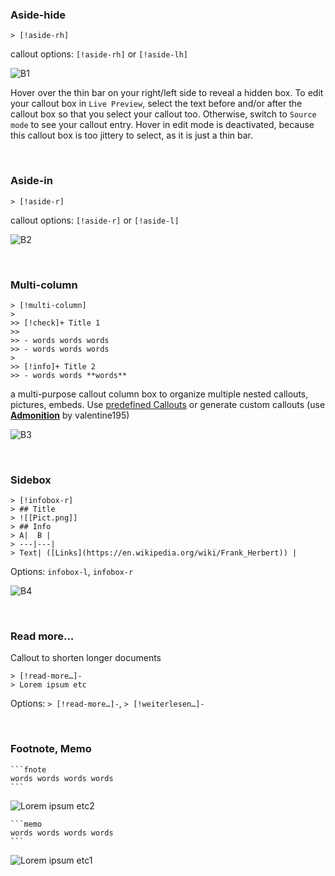 
### Aside-hide

```
> [!aside-rh]
```
callout options:  `[!aside-rh]` or  `[!aside-lh]`

![B1](https://user-images.githubusercontent.com/48620536/222979880-64b7d178-7804-4d3b-b089-2375df712e94.png)

Hover over the thin bar on your right/left side to reveal a hidden box. To edit your callout box in `Live Preview`, select the text before and/or after the callout box so that you select your callout too. Otherwise, switch to `Source mode` to see your callout entry. Hover in edit mode is deactivated, because this callout box is too jittery to select, as it is just a thin bar.

<br>

### Aside-in

```
> [!aside-r]
```
callout options:  `[!aside-r]` or  `[!aside-l]`

![B2](https://user-images.githubusercontent.com/48620536/222979913-e8e15146-725f-47d4-8126-b7c4055d261e.png)

<br>

### Multi-column

```
> [!multi-column]
>
>> [!check]+ Title 1
>> 
>> - words words words  
>> - words words words  
>
>> [!info]+ Title 2
>> - words words **words**
```
a multi-purpose callout column box to organize multiple nested callouts, pictures, embeds. Use [predefined Callouts](https://help.obsidian.md/Editing+and+formatting/Callouts) or generate custom callouts (use [**Admonition**](https://github.com/valentine195/obsidian-admonition) by valentine195)

![B3](https://user-images.githubusercontent.com/48620536/222980074-7f5294b8-d4ad-4cf5-8436-97f909303e86.png)

<br>

### Sidebox

```
> [!infobox-r]
> ## Title
> ![[Pict.png]]
> ## Info
> A|  B |
> ---|---|
> Text| ([Links](https://en.wikipedia.org/wiki/Frank_Herbert)) |
```
Options: `infobox-l`, `infobox-r`

![B4](https://user-images.githubusercontent.com/48620536/222980230-ca87423e-20fb-4680-8997-0b1a74e3c4a3.png)

<br>

### Read more…
Callout to shorten longer documents

```
> [!read-more…]- 
> Lorem ipsum etc
```

Options: `> [!read-more…]-`, `> [!weiterlesen…]-`

<br>

### Footnote, Memo

````
```fnote
words words words words 
```
````
![Lorem ipsum etc2](https://user-images.githubusercontent.com/48620536/224421103-b70f59bb-dd4d-4452-a65c-44c67b912999.png)

````
```memo
words words words words 
```
````
![Lorem ipsum etc1](https://user-images.githubusercontent.com/48620536/224421063-c53dd61d-7adb-4ab2-b3e1-fef9bb81787c.png)
